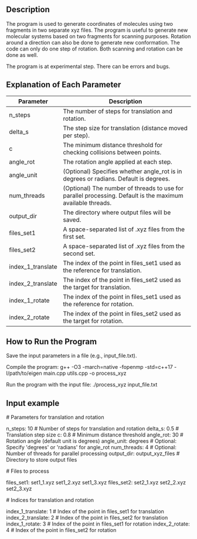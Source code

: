 ## Description

The program is used to generate coordinates of molecules using two fragments in two separate xyz files. The program is useful to generate new molecular systems based on two fragments for scanning purposes. Rotation around a direction can also be done to generate new conformation. The code can only do one step of rotation. Both scanning and rotation can be done as well.



The program is at experimental step. There can be errors and bugs.



## Explanation of Each Parameter

| Parameter         | Description |
|-------------------|-------------|
| n_steps   	    | The number of steps for translation and rotation.                                                          |     
| delta_s	        | The step size for translation (distance moved per step).                                                   |   
| c	                | The minimum distance threshold for checking collisions between points.                                     |           
| angle_rot	        | The rotation angle applied at each step.                                                                   |               
| angle_unit	    | (Optional) Specifies whether angle_rot is in degrees or radians. Default is degrees.                       |               
| num_threads	    | (Optional) The number of threads to use for parallel processing. Default is the maximum available threads. |               
| output_dir	    | The directory where output files will be saved.                                                            |       
| files_set1	    | A space-separated list of .xyz files from the first set.                                                   |           
| files_set2	    | A space-separated list of .xyz files from the second set.                                                  |               
| index_1_translate	| The index of the point in files_set1 used as the reference for translation.                                |               
| index_2_translate	| The index of the point in files_set2 used as the target for translation.                                   |               
| index_1_rotate	| The index of the point in files_set1 used as the reference for rotation.                                   |       
| index_2_rotate	| The index of the point in files_set2 used as the target for rotation.                                      |               



## How to Run the Program  

Save the input parameters in a file (e.g., input_file.txt).

Compile the program:
g++ -O3 -march=native -fopenmp -std=c++17 -I/path/to/eigen main.cpp utils.cpp -o process_xyz


Run the program with the input file:
./process_xyz input_file.txt


## Input example
\# Parameters for translation and rotation

n_steps: 10                  # Number of steps for translation and rotation
delta_s: 0.5                 # Translation step size
c: 0.8                       # Minimum distance threshold
angle_rot: 30                # Rotation angle (default unit is degrees)
angle_unit: degrees          # Optional: Specify 'degrees' or 'radians' for angle_rot
num_threads: 4               # Optional: Number of threads for parallel processing
output_dir: output_xyz_files # Directory to store output files

\# Files to process

files_set1: set1_1.xyz set1_2.xyz set1_3.xyz
files_set2: set2_1.xyz set2_2.xyz set2_3.xyz

\# Indices for translation and rotation

index_1_translate: 1         # Index of the point in files_set1 for translation
index_2_translate: 2         # Index of the point in files_set2 for translation
index_1_rotate: 3            # Index of the point in files_set1 for rotation
index_2_rotate: 4            # Index of the point in files_set2 for rotation

